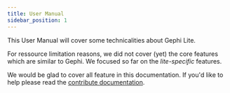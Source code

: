 ```yaml
---
title: User Manual
sidebar_position: 1
---
```


This User Manual will cover some technicalities about Gephi Lite.

For ressource limitation reasons, we did not cover (yet) the core features which are similar to Gephi. We focused so far on the _lite-specific_ features.

We would be glad to cover all feature in this documentation. If you'd like to help please read the [contribute documentation](../contribute.md).
